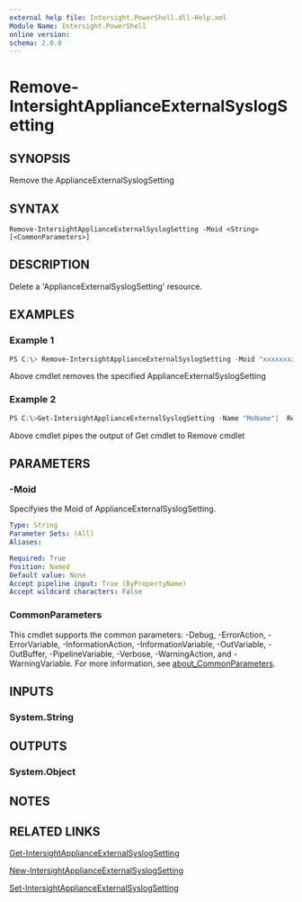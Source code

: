 ```yaml
---
external help file: Intersight.PowerShell.dll-Help.xml
Module Name: Intersight.PowerShell
online version:
schema: 2.0.0
---
```


# Remove-IntersightApplianceExternalSyslogSetting

## SYNOPSIS
Remove the ApplianceExternalSyslogSetting

## SYNTAX

```
Remove-IntersightApplianceExternalSyslogSetting -Moid <String> [<CommonParameters>]
```

## DESCRIPTION
Delete a &apos;ApplianceExternalSyslogSetting&apos; resource.

## EXAMPLES

### Example 1
```powershell
PS C:\> Remove-IntersightApplianceExternalSyslogSetting -Moid "xxxxxxxxxxxxxxxxxxxxxxxxxxx"
```
Above cmdlet removes the specified ApplianceExternalSyslogSetting 

### Example 2
```powershell
PS C:\>Get-IntersightApplianceExternalSyslogSetting -Name "MoName"|  Remove-IntersightApplianceExternalSyslogSetting
```
Above cmdlet pipes the output of Get cmdlet to Remove cmdlet

## PARAMETERS

### -Moid
Specifyies the Moid of ApplianceExternalSyslogSetting.

```yaml
Type: String
Parameter Sets: (All)
Aliases:

Required: True
Position: Named
Default value: None
Accept pipeline input: True (ByPropertyName)
Accept wildcard characters: False
```

### CommonParameters
This cmdlet supports the common parameters: -Debug, -ErrorAction, -ErrorVariable, -InformationAction, -InformationVariable, -OutVariable, -OutBuffer, -PipelineVariable, -Verbose, -WarningAction, and -WarningVariable. For more information, see [about_CommonParameters](http://go.microsoft.com/fwlink/?LinkID=113216).

## INPUTS

### System.String

## OUTPUTS

### System.Object
## NOTES

## RELATED LINKS

[Get-IntersightApplianceExternalSyslogSetting](./Get-IntersightApplianceExternalSyslogSetting.md)

[New-IntersightApplianceExternalSyslogSetting](./New-IntersightApplianceExternalSyslogSetting.md)

[Set-IntersightApplianceExternalSyslogSetting](./Set-IntersightApplianceExternalSyslogSetting.md)


